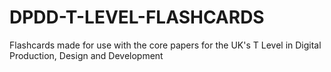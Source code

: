 # DPDD-T-LEVEL-FLASHCARDS
Flashcards made for use with the core papers for the UK's T Level in Digital Production, Design and Development
